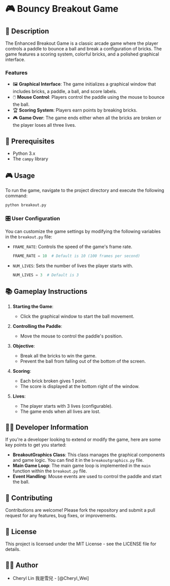 # 🎮 Bouncy Breakout Game

## 📜 Description
The Enhanced Breakout Game is a classic arcade game where the player controls a paddle to bounce a ball and break a configuration of bricks. The game features a scoring system, colorful bricks, and a polished graphical interface.

### Features
- 🖼️ **Graphical Interface**: The game initializes a graphical window that includes bricks, a paddle, a ball, and score labels.
- 🖱️ **Mouse Control**: Players control the paddle using the mouse to bounce the ball.
- 🏆 **Scoring System**: Players earn points by breaking bricks.
- 🎮 **Game Over**: The game ends either when all the bricks are broken or the player loses all three lives.

## 🚀 Prerequisites
- Python 3.x
- The `campy` library

## 🎮 Usage

To run the game, navigate to the project directory and execute the following command:
```sh
python breakout.py
```

### 🎛️ User Configuration

You can customize the game settings by modifying the following variables in the `breakout.py` file:

- `FRAME_RATE`: Controls the speed of the game's frame rate.
  ```python
  FRAME_RATE = 10  # Default is 10 (100 frames per second)
  ```

- `NUM_LIVES`: Sets the number of lives the player starts with.
  ```python
  NUM_LIVES = 3  # Default is 3
  ```

## 📚 Gameplay Instructions

1. **Starting the Game**:
   - Click the graphical window to start the ball movement.

2. **Controlling the Paddle**:
   - Move the mouse to control the paddle's position.

3. **Objective**:
   - Break all the bricks to win the game.
   - Prevent the ball from falling out of the bottom of the screen.

4. **Scoring**:
   - Each brick broken gives 1 point.
   - The score is displayed at the bottom right of the window.

5. **Lives**:
   - The player starts with 3 lives (configurable).
   - The game ends when all lives are lost.

## 👨‍💻 Developer Information

If you're a developer looking to extend or modify the game, here are some key points to get you started:

- **BreakoutGraphics Class**: This class manages the graphical components and game logic. You can find it in the `breakoutgraphics.py` file.
- **Main Game Loop**: The main game loop is implemented in the `main` function within the `breakout.py` file.
- **Event Handling**: Mouse events are used to control the paddle and start the ball.


## 🤝 Contributing

Contributions are welcome! Please fork the repository and submit a pull request for any features, bug fixes, or improvements.

## 📄 License

This project is licensed under the MIT License - see the LICENSE file for details.

## 🧑‍💻 Author

- Cheryl Lin 我是雪兒 - [@Cheryl_Wei]
